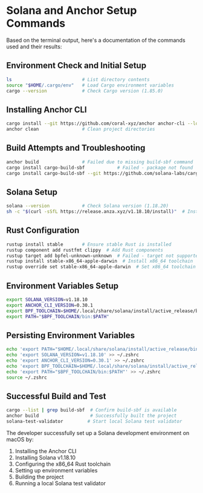 # Solana and Anchor Setup Commands

Based on the terminal output, here's a documentation of the commands used and their results:

## Environment Check and Initial Setup
```bash
ls                          # List directory contents
source "$HOME/.cargo/env"   # Load Cargo environment variables
cargo --version             # Check Cargo version (1.85.0)
```

## Installing Anchor CLI
```bash
cargo install --git https://github.com/coral-xyz/anchor anchor-cli --locked
anchor clean                # Clean project directories
```

## Build Attempts and Troubleshooting
```bash
anchor build                # Failed due to missing build-sbf command
cargo install cargo-build-sbf            # Failed - package not found
cargo install cargo-build-sbf --git https://github.com/solana-labs/cargo-build-sbf  # Failed - authentication issues
```

## Solana Setup
```bash
solana --version            # Check Solana version (1.18.20)
sh -c "$(curl -sSfL https://release.anza.xyz/v1.18.10/install)"  # Install Solana v1.18.10
```

## Rust Configuration
```bash
rustup install stable       # Ensure stable Rust is installed
rustup component add rustfmt clippy  # Add Rust components
rustup target add bpfel-unknown-unknown  # Failed - target not supported
rustup install stable-x86_64-apple-darwin  # Install x86_64 toolchain
rustup override set stable-x86_64-apple-darwin  # Set x86_64 toolchain for project
```

## Environment Variables Setup
```bash
export SOLANA_VERSION=v1.18.10
export ANCHOR_CLI_VERSION=0.30.1
export BPF_TOOLCHAIN=$HOME/.local/share/solana/install/active_release/bin/sdk/bpf
export PATH="$BPF_TOOLCHAIN/bin:$PATH"
```

## Persisting Environment Variables
```bash
echo 'export PATH="$HOME/.local/share/solana/install/active_release/bin:$PATH"' >> ~/.zshrc
echo 'export SOLANA_VERSION=v1.18.10' >> ~/.zshrc
echo 'export ANCHOR_CLI_VERSION=0.30.1' >> ~/.zshrc
echo 'export BPF_TOOLCHAIN=$HOME/.local/share/solana/install/active_release/bin/sdk/bpf' >> ~/.zshrc
echo 'export PATH="$BPF_TOOLCHAIN/bin:$PATH"' >> ~/.zshrc
source ~/.zshrc
```

## Successful Build and Test
```bash
cargo --list | grep build-sbf  # Confirm build-sbf is available
anchor build                   # Successfully built the project
solana-test-validator         # Start local Solana test validator
```

The developer successfully set up a Solana development environment on macOS by:
1. Installing the Anchor CLI
2. Installing Solana v1.18.10
3. Configuring the x86_64 Rust toolchain
4. Setting up environment variables
5. Building the project
6. Running a local Solana test validator